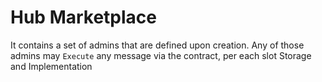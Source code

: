 # Hub Marketplace

It contains a set of admins that are defined upon creation.
Any of those admins may `Execute` any message via the contract,
per each slot Storage and Implementation
